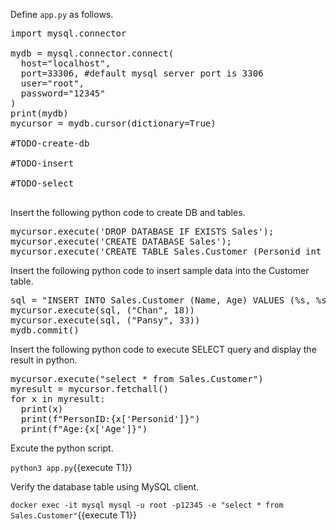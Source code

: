 
Define `app.py` as follows.

<pre class="file" data-filename="app.py" data-target="replace">
import mysql.connector

mydb = mysql.connector.connect(
  host="localhost", 
  port=33306, #default mysql server port is 3306
  user="root",
  password="12345"
)
print(mydb)
mycursor = mydb.cursor(dictionary=True)

#TODO-create-db

#TODO-insert

#TODO-select
  
</pre>


Insert the following python code to create DB and tables.

<pre class="file" data-filename="app.py" data-target="insert" data-marker="#TODO-create-db">
mycursor.execute('DROP DATABASE IF EXISTS Sales');
mycursor.execute('CREATE DATABASE Sales');
mycursor.execute('CREATE TABLE Sales.Customer (Personid int NOT NULL AUTO_INCREMENT, Name varchar(50),  Age int, PRIMARY KEY (Personid))');
</pre>

Insert the following python code to insert sample data into the Customer table.

<pre class="file" data-filename="app.py" data-target="insert" data-marker="#TODO-insert">
sql = "INSERT INTO Sales.Customer (Name, Age) VALUES (%s, %s)"
mycursor.execute(sql, ("Chan", 18))
mycursor.execute(sql, ("Pansy", 33))
mydb.commit()
</pre>


Insert the following python code to execute SELECT query and display the result in python.

<pre class="file" data-filename="app.py" data-target="insert" data-marker="#TODO-select">
mycursor.execute("select * from Sales.Customer")
myresult = mycursor.fetchall()
for x in myresult:
  print(x)
  print(f"PersonID:{x['Personid']}")
  print(f"Age:{x['Age']}")
</pre>


Excute the python script.

`python3 app.py`{{execute T1}}


Verify the database table using  MySQL client.

`docker exec -it mysql mysql -u root -p12345 -e "select * from Sales.Customer"`{{execute T1}}



